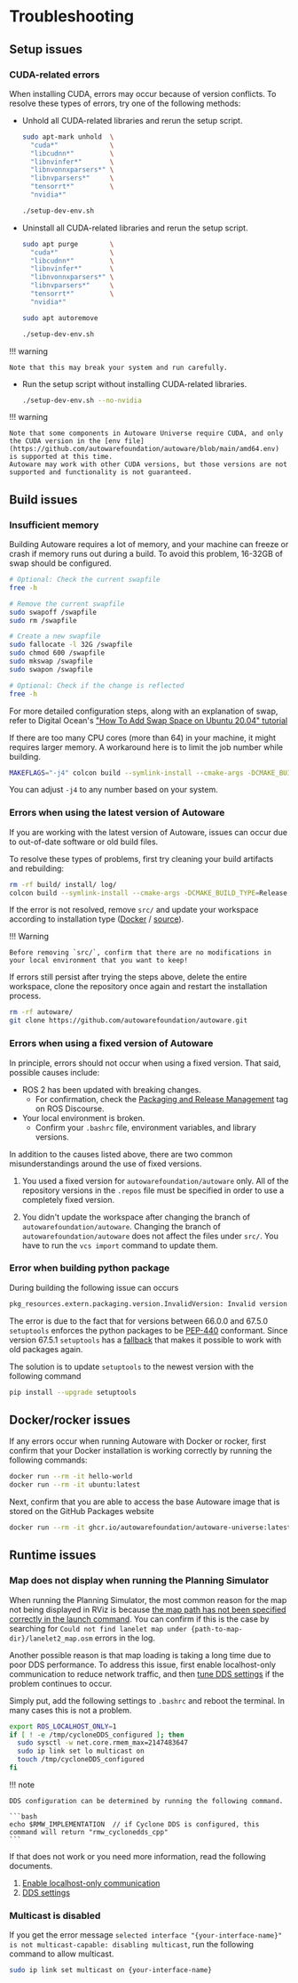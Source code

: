 # Troubleshooting

## Setup issues

### CUDA-related errors

When installing CUDA, errors may occur because of version conflicts. To resolve these types of errors, try one of the following methods:

- Unhold all CUDA-related libraries and rerun the setup script.

  ```bash
  sudo apt-mark unhold  \
    "cuda*"             \
    "libcudnn*"         \
    "libnvinfer*"       \
    "libnvonnxparsers*" \
    "libnvparsers*"     \
    "tensorrt*"         \
    "nvidia*"

  ./setup-dev-env.sh
  ```

- Uninstall all CUDA-related libraries and rerun the setup script.

  ```bash
  sudo apt purge        \
    "cuda*"             \
    "libcudnn*"         \
    "libnvinfer*"       \
    "libnvonnxparsers*" \
    "libnvparsers*"     \
    "tensorrt*"         \
    "nvidia*"

  sudo apt autoremove

  ./setup-dev-env.sh
  ```

!!! warning

    Note that this may break your system and run carefully.

- Run the setup script without installing CUDA-related libraries.

  ```bash
  ./setup-dev-env.sh --no-nvidia
  ```

!!! warning

    Note that some components in Autoware Universe require CUDA, and only the CUDA version in the [env file](https://github.com/autowarefoundation/autoware/blob/main/amd64.env) is supported at this time.
    Autoware may work with other CUDA versions, but those versions are not supported and functionality is not guaranteed.

## Build issues

### Insufficient memory

Building Autoware requires a lot of memory, and your machine can freeze or crash if memory runs out during a build. To avoid this problem, 16-32GB of swap should be configured.

```bash
# Optional: Check the current swapfile
free -h

# Remove the current swapfile
sudo swapoff /swapfile
sudo rm /swapfile

# Create a new swapfile
sudo fallocate -l 32G /swapfile
sudo chmod 600 /swapfile
sudo mkswap /swapfile
sudo swapon /swapfile

# Optional: Check if the change is reflected
free -h
```

For more detailed configuration steps, along with an explanation of swap, refer to Digital Ocean's ["How To Add Swap Space on Ubuntu 20.04" tutorial](https://www.digitalocean.com/community/tutorials/how-to-add-swap-space-on-ubuntu-20-04)

If there are too many CPU cores (more than 64) in your machine, it might requires larger memory.
A workaround here is to limit the job number while building.

```bash
MAKEFLAGS="-j4" colcon build --symlink-install --cmake-args -DCMAKE_BUILD_TYPE=Release
```

You can adjust `-j4` to any number based on your system.

### Errors when using the latest version of Autoware

If you are working with the latest version of Autoware, issues can occur due to out-of-date software or old build files.

To resolve these types of problems, first try cleaning your build artifacts and rebuilding:

```bash
rm -rf build/ install/ log/
colcon build --symlink-install --cmake-args -DCMAKE_BUILD_TYPE=Release
```

If the error is not resolved, remove `src/` and update your workspace according to installation type ([Docker](../installation/autoware/docker-installation.md#how-to-update-a-workspace) / [source](../installation/autoware/source-installation.md#how-to-update-a-workspace)).

!!! Warning

    Before removing `src/`, confirm that there are no modifications in your local environment that you want to keep!

If errors still persist after trying the steps above, delete the entire workspace, clone the repository once again and restart the installation process.

```bash
rm -rf autoware/
git clone https://github.com/autowarefoundation/autoware.git
```

### Errors when using a fixed version of Autoware

In principle, errors should not occur when using a fixed version. That said, possible causes include:

- ROS 2 has been updated with breaking changes.
  - For confirmation, check the [Packaging and Release Management](https://discourse.ros.org/c/release/16) tag on ROS Discourse.
- Your local environment is broken.
  - Confirm your `.bashrc` file, environment variables, and library versions.

In addition to the causes listed above, there are two common misunderstandings around the use of fixed versions.

1. You used a fixed version for `autowarefoundation/autoware` only.
   All of the repository versions in the `.repos` file must be specified in order to use a completely fixed version.

2. You didn't update the workspace after changing the branch of `autowarefoundation/autoware`.
   Changing the branch of `autowarefoundation/autoware` does not affect the files under `src/`. You have to run the `vcs import` command to update them.

### Error when building python package

During building the following issue can occurs

```bash
pkg_resources.extern.packaging.version.InvalidVersion: Invalid version: '0.23ubuntu1'
```

The error is due to the fact that for versions between 66.0.0 and 67.5.0 `setuptools` enforces the python packages to be
[PEP-440](https://peps.python.org/pep-0440/) conformant.
Since version 67.5.1 `setuptools` has a [fallback](https://github.com/pypa/setuptools/commit/1640731114734043b8500d211366fc941b741f67) that makes it possible to work with old packages again.

The solution is to update `setuptools` to the newest version with the following command

```bash
pip install --upgrade setuptools
```

## Docker/rocker issues

If any errors occur when running Autoware with Docker or rocker, first confirm that your Docker installation is working correctly by running the following commands:

```bash
docker run --rm -it hello-world
docker run --rm -it ubuntu:latest
```

Next, confirm that you are able to access the base Autoware image that is stored on the GitHub Packages website

```bash
docker run --rm -it ghcr.io/autowarefoundation/autoware-universe:latest
```

## Runtime issues

### Map does not display when running the Planning Simulator

When running the Planning Simulator, the most common reason for the map not being displayed in RViz is because [the map path has not been specified correctly in the launch command](../tutorials/ad-hoc-simulation/planning-simulation.md#how-to-run-a-planning-simulation). You can confirm if this is the case by searching for `Could not find lanelet map under {path-to-map-dir}/lanelet2_map.osm` errors in the log.

Another possible reason is that map loading is taking a long time due to poor DDS performance. To address this issue, first enable localhost-only communication to reduce network traffic, and then [tune DDS settings](https://docs.ros.org/en/rolling/How-To-Guides/DDS-tuning.html) if the problem continues to occur.

Simply put, add the following settings to `.bashrc` and reboot the terminal. In many cases this is not a problem.

```bash
export ROS_LOCALHOST_ONLY=1
if [ ! -e /tmp/cycloneDDS_configured ]; then
  sudo sysctl -w net.core.rmem_max=2147483647
  sudo ip link set lo multicast on
  touch /tmp/cycloneDDS_configured
fi
```

!!! note

    DDS configuration can be determined by running the following command.

    ```bash
    echo $RMW_IMPLEMENTATION  // if Cyclone DDS is configured, this command will return "rmw_cyclonedds_cpp"
    ```

If that does not work or you need more information, read the following documents.

1. [Enable localhost-only communication](../installation/additional-settings-for-developers/index.md#enabling-localhost-only-communication)
2. [DDS settings](../installation/additional-settings-for-developers/index.md#tuning-dds)

### Multicast is disabled

If you get the error message `selected interface "{your-interface-name}" is not multicast-capable: disabling multicast`, run the following command to allow multicast.

```bash
sudo ip link set multicast on {your-interface-name}
```
